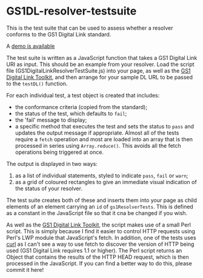 # GS1DL-resolver-testsuite
 This is the test suite that can be used to assess whether a resolver conforms to the GS1 Digital Link standard.
 
 A [demo is available](https://gs1.github.io/GS1DL-resolver-testsuite/)
 
 The test suite is written as a JavaScript function that takes a GS1 Digital Link URI as input. This should be an example from your resolver. Load the script file (GS1DigitalLinkResolverTestSuite.js) into your page, as well as the [GS1 Digital Link Toolkit](https://github.com/gs1/GS1DigitalLinkToolkit.js), and then arrange for your sample DL URL to be passed to the `testDL()` function. 
 
 For each individual test, a test object is created that includes:
 * the conformance criteria (copied from the standard);
 * the status of the test, which defaults to `fail`;
 * the 'fail' message to display;
 * a specific method that executes the test and sets the status to `pass` and updates the output message if appropriate.
 Almost all of the tests require a `fetch` operation and most are loaded into an array that is then processed in series using `Array.reduce()`. This avoids all the fetch operations being triggered at once. 
 
 The output is displayed in two ways:
 1. as a list of individual statements, styled to indicate `pass`, `fail` or `warn`;
 2. as a grid of coloured rectangles to give an immediate visual indication of the status of your resolver.
 
 The test suite creates both of these and inserts them into your page as child elements of an element carrying an `id` of `gs1ResolverTests`. This is defined as a constant in the JavaScript file so that it cna be changed if you wish.
 
 As well as the [GS1 Digital Link Toolkit](https://github.com/gs1/GS1DigitalLinkToolkit.js), the script makes use of a small Perl script. This is simply because I find it easier to control HTTP requests using Perl's LWP module that JavaScript's fetch. In addition, one of the tests uses [curl](https://curl.haxx.se/) as I can't see a way to use fetch to discover the version of HTTP being used (GS1 Digital Link requires 1.1 or higher). The Perl script returns an Object that contains the results of the HTTP HEAD request, which is then processed in the JavaScript. If you can find a better way to do this, please commit it here!
